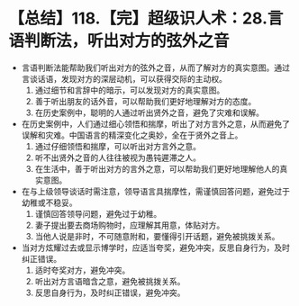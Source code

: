 # 【总结】118.【完】超级识人术：28.言语判断法，听出对方的弦外之音

-   言语判断法能帮助我们听出对方的弦外之音，从而了解对方的真实意图。通过言谈话语，发现对方的深层动机，可以获得交际的主动权。
    1.  通过细节和言辞中的暗示，可以发现对方的真实意图。
    2.  善于听出朋友的话外音，可以帮助我们更好地理解对方的态度。
    3.  在历史案例中，聪明的人通过听出贤外之音，避免了灾难和误解。
-   在历史案例中，人们通过细心领悟和揣摩，听出了对方言外之意，从而避免了误解和灾难。中国语言的精深变化之奥妙，全在于贤外之音上。
    1.  通过仔细领悟和揣摩，可以听出对方言外之意。
    2.  听不出贤外之音的人往往被视为愚钝遲滞之人。
    3.  在生活中，善于听出对方的言外之意，可以帮助我们更好地理解他人的真实意图。
-   在与上级领导谈话时需注意，领导语言具揣摩性，需谨慎回答问题，避免过于幼稚或不稳妥。
    1.  谨慎回答领导问题，避免过于幼稚。
    2.  妻子提出要去商场购物时，应理解其用意，体贴对方。
    3.  当他人说是非时，不可随意附和，要懂得引开话题，避免被挑拨关系。
-   当对方炫耀过去或显示博学时，应适当夸奖，避免冲突，反思自身行为，及时纠正错误。
    1.  适时夸奖对方，避免冲突。
    2.  听出对方言语暗含之意，避免被挑拨关系。
    3.  反思自身行为，及时纠正错误，避免冲突。